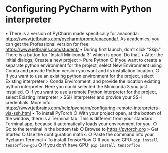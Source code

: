 
# Configuring PyCharm with Python interpreter

• There is a version of PyCharm made specifically for anaconda: https://www.jetbrains.com/pycharm/promo/anaconda/. As academics, you can get the Professional version for free: https://www.jetbrains.com/student/
• During first launch, don't click "Skip." There is a button for "Install Miniconda 3" which is good. Do that.
• After the initial dialogs, Create a new project > Pure Python
	○ If you want to create a separate python environment for the project, select New Environment using Conda and provide Python version you want and its installation location.
	○ If you want to use an existing python environment for the project, select Existing interpreter > Conda Environment, and provide the location existing python interpreter. Here you could selected the Miniconda 3 you just installed.
	○ If you want to use a remote Python interpreter for the project, select Existing interpreter > SSH Interpreter and provide your SSH credentials. More info: https://www.jetbrains.com/help/pycharm/configuring-remote-interpreters-via-ssh.html
• To install PyTorch 
	○ With your project open, at the bottom of the window, there is a Terminal tab. This is different from your standard Terminal.app, because it automatically loads your environment for you.
	○ Go to the terminal in the bottom tab
	○ Browse to https://pytorch.org > Get Started
	○ Use the configuration matrix.
	○ Paste the command into your Pycharm Terminal
• To install TensorFlow 
	○ If you have GPU: `pip install tensorflow-gpu`
	○ If you don’t have GPU: `pip install tensorflow`
